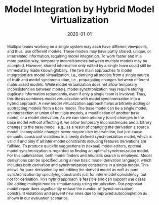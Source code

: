 ---
abstract: Multiple teams working on a single system may each have different viewpoints,
  and thus, use different models. These models may have partly shared, unique, or
  interrelated information, requiring model integration. To work faster and in a more
  parallel way, temporary inconsistencies between multiple models may be accepted.
  However, shared information only edited by a single team could still be immediately
  made known globally. The two main approaches to model integration are model virtualization,
  i.e., deriving all models from a single source of truth and model synchronization,
  i.e., propagating changes between different materialized models. While model virtualization
  does not allow temporary inconsistencies between models, model synchronization may
  require storing duplicate information redundantly, even if only a single team is
  involved. Thus, this thesis combines model virtualization with model synchronization
  into a hybrid approach. A new model virtualization approach helps arbitrarily adding
  or subtracting models from a base model. The base model can be a single model, an
  intersection or union of multiple models, a modification of another base model,
  or a model derivation. As we can store arbitrary (user) changes to the base model
  without affecting it, we allow temporary inconsistencies and arbitrary changes to
  the base model, e.g., as a result of changing the derivation´s source model. Incompatible
  changes never require user intervention, but just cause semantic constraint violations
  in a newly defined synchronization model, which is valid if and only if all inter-model
  constraints including features derivations are fulfilled. To produce quickfix suggestions
  in (textual) model editors, optimal model synchronization is regarded as finding
  an optimal synchronization model. For this optimization, both model finders and
  heuristic search is employed. Model derivations can be specified using a new basic
  model derivation language, which includes both derivation and synchronization constraints
  in a single model. This allows for pure derivation by not editing the derived model
  as well as pure synchronization by specifying constraints just for inter-model consistency,
  but not for derivation. This hybrid approach is feasible and can support use cases
  like editing multiple models simultanously using virtualization. Our proposed model
  repair does significantly reduce the number of (synchronization) constraint violations
  and prevent new ones due to improved autocompletion as shown in our evaluation scenarios.
authors:
- Robert Bill
date: '2020-01-01'
featured: false
links:
- name: Publik
  url: https://publik.tuwien.ac.at/showentry.php?ID=288220&lang=2
publication_types:
- '7'
publishDate: '2020-01-01'
title: Model Integration by Hybrid Model Virtualization
url_pdf: https://publik.tuwien.ac.at/files/publik_288220.pdf
---